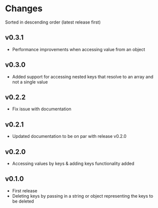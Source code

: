 # Changes

Sorted in descending order (latest release first)

## v0.3.1

- Performance improvements when accessing value from an object

## v0.3.0

- Added support for accessing nested keys that resolve to an array and not a single value

## v0.2.2

- Fix issue with documentation

## v0.2.1

- Updated documentation to be on par with release v0.2.0

## v0.2.0

- Accessing values by keys & adding keys functionality added

## v0.1.0

- First release
- Deleting keys by passing in a string or object representing the keys to be deleted

